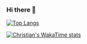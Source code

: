 ### Hi there 👋

[![Top Langs](https://github-readme-stats.vercel.app/api/top-langs/?username=scoogii&layout=donut&theme=onedark)](https://github.com/anuraghazra/github-readme-stats)

[![Christian's WakaTime stats](https://github-readme-stats.vercel.app/api/wakatime?username=scoogii)](https://github.com/anuraghazra/github-readme-stats)
